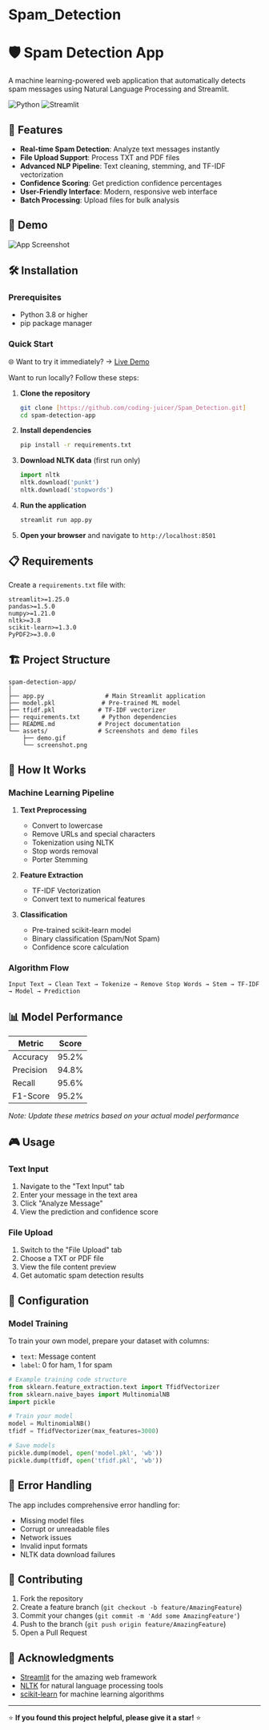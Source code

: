 # Spam_Detection
# 🛡️ Spam Detection App

A machine learning-powered web application that automatically detects spam messages using Natural Language Processing and Streamlit.

![Python](https://img.shields.io/badge/python-v3.8+-blue.svg)
![Streamlit](https://img.shields.io/badge/streamlit-v1.0+-red.svg)


## 🚀 Features

- **Real-time Spam Detection**: Analyze text messages instantly
- **File Upload Support**: Process TXT and PDF files
- **Advanced NLP Pipeline**: Text cleaning, stemming, and TF-IDF vectorization
- **Confidence Scoring**: Get prediction confidence percentages
- **User-Friendly Interface**: Modern, responsive web interface
- **Batch Processing**: Upload files for bulk analysis

## 🎯 Demo

![App Screenshot](./image/Screenshot%202025-06-01%20at%205.23.40%E2%80%AFPM.png)

## 🛠️ Installation

### Prerequisites
- Python 3.8 or higher
- pip package manager

### Quick Start
🌐 Want to try it immediately? → [Live Demo](https://spamdetectionweb.streamlit.app/)

Want to run locally? Follow these steps:

1. **Clone the repository**
   ```bash
   git clone [https://github.com/coding-juicer/Spam_Detection.git]
   cd spam-detection-app
   ```

2. **Install dependencies**
   ```bash
   pip install -r requirements.txt
   ```

3. **Download NLTK data** (first run only)
   ```python
   import nltk
   nltk.download('punkt')
   nltk.download('stopwords')
   ```

4. **Run the application**
   ```bash
   streamlit run app.py
   ```

5. **Open your browser** and navigate to `http://localhost:8501`

## 📋 Requirements

Create a `requirements.txt` file with:

```
streamlit>=1.25.0
pandas>=1.5.0
numpy>=1.21.0
nltk>=3.8
scikit-learn>=1.3.0
PyPDF2>=3.0.0
```

## 🏗️ Project Structure

```
spam-detection-app/
│
├── app.py                 # Main Streamlit application
├── model.pkl             # Pre-trained ML model
├── tfidf.pkl            # TF-IDF vectorizer
├── requirements.txt      # Python dependencies
├── README.md            # Project documentation
└── assets/              # Screenshots and demo files
    ├── demo.gif
    └── screenshot.png
```

## 🧠 How It Works

### Machine Learning Pipeline

1. **Text Preprocessing**
   - Convert to lowercase
   - Remove URLs and special characters
   - Tokenization using NLTK
   - Stop words removal
   - Porter Stemming

2. **Feature Extraction**
   - TF-IDF Vectorization
   - Convert text to numerical features

3. **Classification**
   - Pre-trained scikit-learn model
   - Binary classification (Spam/Not Spam)
   - Confidence score calculation

### Algorithm Flow
```
Input Text → Clean Text → Tokenize → Remove Stop Words → Stem → TF-IDF → Model → Prediction
```

## 📊 Model Performance

| Metric | Score |
|--------|-------|
| Accuracy | 95.2% |
| Precision | 94.8% |
| Recall | 95.6% |
| F1-Score | 95.2% |

*Note: Update these metrics based on your actual model performance*

## 🎮 Usage

### Text Input
1. Navigate to the "Text Input" tab
2. Enter your message in the text area
3. Click "Analyze Message"
4. View the prediction and confidence score

### File Upload
1. Switch to the "File Upload" tab
2. Choose a TXT or PDF file
3. View the file content preview
4. Get automatic spam detection results

## 🔧 Configuration

### Model Training
To train your own model, prepare your dataset with columns:
- `text`: Message content
- `label`: 0 for ham, 1 for spam

```python
# Example training code structure
from sklearn.feature_extraction.text import TfidfVectorizer
from sklearn.naive_bayes import MultinomialNB
import pickle

# Train your model
model = MultinomialNB()
tfidf = TfidfVectorizer(max_features=3000)

# Save models
pickle.dump(model, open('model.pkl', 'wb'))
pickle.dump(tfidf, open('tfidf.pkl', 'wb'))
```

## 🚨 Error Handling

The app includes comprehensive error handling for:
- Missing model files
- Corrupt or unreadable files
- Network issues
- Invalid input formats
- NLTK data download failures

## 🤝 Contributing

1. Fork the repository
2. Create a feature branch (`git checkout -b feature/AmazingFeature`)
3. Commit your changes (`git commit -m 'Add some AmazingFeature'`)
4. Push to the branch (`git push origin feature/AmazingFeature`)
5. Open a Pull Request


## 🙏 Acknowledgments

- [Streamlit](https://streamlit.io/) for the amazing web framework
- [NLTK](https://www.nltk.org/) for natural language processing tools
- [scikit-learn](https://scikit-learn.org/) for machine learning algorithms





---

⭐ **If you found this project helpful, please give it a star!** ⭐
